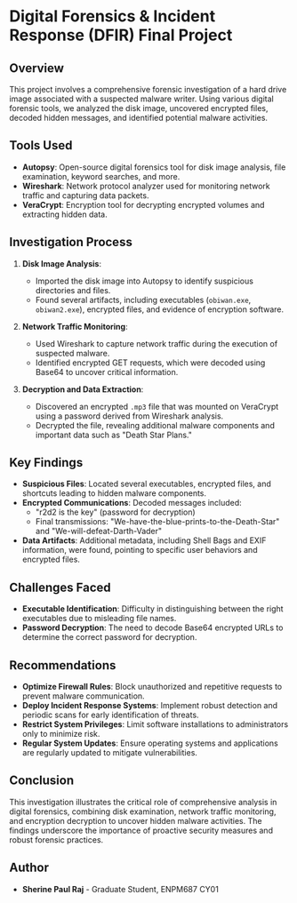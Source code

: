 
# Digital Forensics & Incident Response (DFIR) Final Project

## Overview

This project involves a comprehensive forensic investigation of a hard drive image associated with a suspected malware writer. Using various digital forensic tools, we analyzed the disk image, uncovered encrypted files, decoded hidden messages, and identified potential malware activities.

## Tools Used

- **Autopsy**: Open-source digital forensics tool for disk image analysis, file examination, keyword searches, and more.
- **Wireshark**: Network protocol analyzer used for monitoring network traffic and capturing data packets.
- **VeraCrypt**: Encryption tool for decrypting encrypted volumes and extracting hidden data.

## Investigation Process

1. **Disk Image Analysis**: 
   - Imported the disk image into Autopsy to identify suspicious directories and files.
   - Found several artifacts, including executables (`obiwan.exe`, `obiwan2.exe`), encrypted files, and evidence of encryption software.

2. **Network Traffic Monitoring**:
   - Used Wireshark to capture network traffic during the execution of suspected malware.
   - Identified encrypted GET requests, which were decoded using Base64 to uncover critical information.

3. **Decryption and Data Extraction**:
   - Discovered an encrypted `.mp3` file that was mounted on VeraCrypt using a password derived from Wireshark analysis.
   - Decrypted the file, revealing additional malware components and important data such as "Death Star Plans."

## Key Findings

- **Suspicious Files**: Located several executables, encrypted files, and shortcuts leading to hidden malware components.
- **Encrypted Communications**: Decoded messages included:
  - "r2d2 is the key" (password for decryption)
  - Final transmissions: "We-have-the-blue-prints-to-the-Death-Star" and "We-will-defeat-Darth-Vader"
- **Data Artifacts**: Additional metadata, including Shell Bags and EXIF information, were found, pointing to specific user behaviors and encrypted files.

## Challenges Faced

- **Executable Identification**: Difficulty in distinguishing between the right executables due to misleading file names.
- **Password Decryption**: The need to decode Base64 encrypted URLs to determine the correct password for decryption.

## Recommendations

- **Optimize Firewall Rules**: Block unauthorized and repetitive requests to prevent malware communication.
- **Deploy Incident Response Systems**: Implement robust detection and periodic scans for early identification of threats.
- **Restrict System Privileges**: Limit software installations to administrators only to minimize risk.
- **Regular System Updates**: Ensure operating systems and applications are regularly updated to mitigate vulnerabilities.

## Conclusion

This investigation illustrates the critical role of comprehensive analysis in digital forensics, combining disk examination, network traffic monitoring, and encryption decryption to uncover hidden malware activities. The findings underscore the importance of proactive security measures and robust forensic practices.

## Author

- **Sherine Paul Raj** - Graduate Student, ENPM687 CY01
